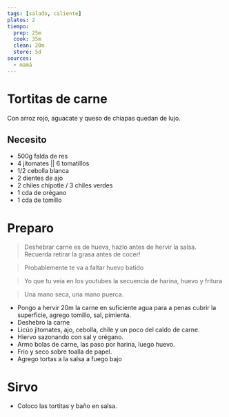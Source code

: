 ```yaml
---
tags: [salado, caliente]
platos: 2
tiempo:
  prep: 25m
  cook: 35m
  clean: 20m
  store: 5d
sources:
  - mamá
---
```


# Tortitas de carne

Con arroz rojo, aguacate y queso de chiapas quedan de lujo.

## Necesito

- 500g falda de res
- 4 jitomates || 6 tomatillos
- 1/2 cebolla blanca
- 2 dientes de ajo
- 2 chiles chipotle / 3 chiles verdes
- 1 cda de orégano
- 1 cda de tomillo

# Preparo

> Deshebrar carne es de hueva, hazlo antes de hervir la salsa. Recuerda retirar la grasa antes de cocer!

> Probablemente te va a faltar huevo batido

> Yo que tu veía en los youtubes la secuencia de harina, huevo y fritura

> Una mano seca, una mano puerca.


- Pongo a hervir 20m la carne en suficiente agua para a penas cubrir la superficie, agrego tomillo, sal, pimienta.
- Deshebro la carne
- Licúo jitomates, ajo, cebolla, chile y un poco del caldo de carne.
- Hiervo sazonando con sal y orégano.
- Armo bolas de carne, las paso por harina, luego huevo.
- Frio y seco sobre toalla de papel.
- Agrego tortas a la salsa a fuego bajo

# Sirvo

- Coloco las tortitas y baño en salsa.

